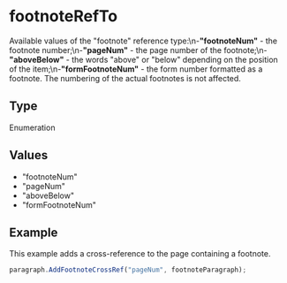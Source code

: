 # footnoteRefTo

Available values of the "footnote" reference type:\n-**"footnoteNum"** - the footnote number;\n-**"pageNum"** - the page number of the footnote;\n-**"aboveBelow"** - the words "above" or "below" depending on the position of the item;\n-**"formFootnoteNum"** - the form number formatted as a footnote. The numbering of the actual footnotes is not affected.

## Type

Enumeration

## Values

- "footnoteNum"
- "pageNum"
- "aboveBelow"
- "formFootnoteNum"


## Example

This example adds a cross-reference to the page containing a footnote.

```javascript editor-pdf
paragraph.AddFootnoteCrossRef("pageNum", footnoteParagraph);
```
